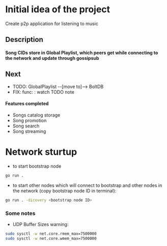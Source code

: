 # Initial idea of the project
Create p2p application for listening to music

## Description
#### Song CIDs store in Global Playlist, which peers get while connecting to the network and update through gossipsub

## Next
- TODO: GlobalPlaylist --[move to]--> BoltDB
- FIX: func: : watch TODO note

#### Features completed
- Songs catalog storage
- Song promotion
- Song search
- Song streaming

# Network sturtup
- to start bootstrap node
```bash
go run .
```

- to start other nodes which will connect to bootstrap and other nodes in the network (copy bootstrap node ID in terminal):
```bash
go run . -dicovery <bootstrap node ID>
```



### Some notes
- UDP Buffer Sizes warning:
```bash
sudo sysctl -w net.core.rmem_max=7500000
sudo sysctl -w net.core.wmem_max=7500000
```